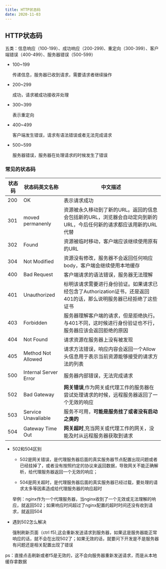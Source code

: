 ```yaml
---
title: HTTP状态码
date: 2020-11-03
---
```


## HTTP状态码

五类：信息响应（100-199）、成功响应（200-299)、重定向（300-399）、客户端错误（400-499）、服务器错误（500-599）

- 100~199

    传递信息，服务器已收到请求，需要请求者继续操作
- 200~299

    成功，请求被成功接收并处理

- 300~399

    表示重定向

- 400~499

    客户端发生错误，请求有语法错误或者无法完成请求

- 500~599

    服务器错误，服务器在处理请求的时候发生了错误

### 常见的状态码

|状态码|状态码英文名称|中文描述|
| ---- | ----------   |  ----  |
| 200  |  OK      | 表示请求成功|
| 301  | moved permanenly | 资源被永久移动到了新的URL。返回的信息会包括新的URL，浏览器会自动定向到新的URL，今后任何新的请求都应该用新的URL代替|
| 302  | Found | 资源被临时移动，客户端应该继续使用原有的URL |
| 304  | Not Modified | 资源没有修改，服务器不会返回任何响应body，客户端会继续使用本地缓存|
| 400 | Bad Request | 客户端请求的语法错误，服务器无法理解 |
| 401 | Unauthorized | 标明该请求需要进行身份验证。如果请求已经包含了Authorization证书，还是返回401的话，那么说明服务器已经拒绝了这些证书
| 403 | Forbidden | 服务器理解客户端的请求，但是拒绝执行。与401不同，这时候进行身份验证也不行，服务器应该会返回拒绝的原因 |
| 404 | Not Found | 请求资源在服务器上没有被发现 |
| 405 | Method Not Allowed | 请求方法错误，响应内容会返回一个Allow头信息用于表示当前资源能够接受的请求方法的列表 |
| 500 | Internal Server Error | 服务器内部错误，无法完成请求 |
| 502 | Bad Gateway | **网关错误**,作为网关或代理工作的服务器在尝试处理请求的时候，远程服务器返回了一个无效的响应 |
| 503 | Service Unavaliable | 服务不可用，**可能是服务挂了或者没有启动之类的** |
| 504 |  Gateway Time Out | **网关超时**,充当网关或代理工作的网关，没能及时从远程服务器获取到请求 |

- 502和504区别

     - 502是网关错误，是代理服务器后面的真实服务器节点配置出现问题或者已经挂掉了，或者没有按照约定的协议来返回数据，导致网关不能正确解析，给代理服务器返回一个无效的响应；

     - 504是网关超时，是代理服务器后面的真实服务器已经过载，要处理的请求太多等因素造成给代理服务器的响应超时

     举例：nginx作为一个代理服务器，当nginx收到了一个无效或无法理解的响应，就返回502；如果响应时间超过了nginx配置的超时时间还没有收到请求，就返回504

- 遇到502怎么解决

  强制刷新页面（ctrl f5),这会重新发送请求到服务器，如果这是服务器能正常响应的话，就不会在出现502了；如果无效的话，就要问下开发是不是服务器有问题还是相关配置出现了错误

 ps：直接点击刷新或者f5是无效的，这不会向服务器重新发送请求，而是从本地缓存拿数据
